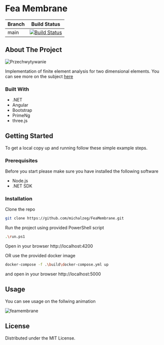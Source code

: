 # Fea Membrane
| Branch  | Build Status |
| ------------- | ------------- |
| main | [![Build Status](https://michalzeg.visualstudio.com/GitHub/_apis/build/status%2Fmichalzeg.FeaMembrane?branchName=main)](https://michalzeg.visualstudio.com/GitHub/_build/latest?definitionId=32&branchName=main)  |


<!-- Improved compatibility of back to top link: See: https://github.com/othneildrew/Best-README-Template/pull/73 -->
<a name="readme-top"></a>
<!--
<!-- ABOUT THE PROJECT -->
## About The Project
![Przechwytywanie](https://github.com/michalzeg/StruCal/assets/16364170/0645e9cc-5688-4cd2-a2b2-f26d64e535a4)

Implementation of finite element analysis for two dimensional elements. You can see more on the subject [here](https://en.wikipedia.org/wiki/Finite_element_method)

### Built With

* .NET
* Angular
* Bootstrap
* PrimeNg
* three.js

<!-- GETTING STARTED -->
## Getting Started

To get a local copy up and running follow these simple example steps.

### Prerequisites

Before you start please make sure you have installed the following software
* Node.js
* .NET SDK

### Installation
Clone the repo
   ```sh
   git clone https://github.com/michalzeg/FeaMembrane.git
   ```
Run the project using provided PowerShell script
   ```sh
   .\run.ps1
   ```
Open in your browser http://localhost:4200

OR use the provided docker image
   ```sh
   docker-compose -f .\build\docker-compose.yml up
   ```
and open in your browser http://localhost:5000
<!-- USAGE EXAMPLES -->
## Usage

You can see usage on the follwing animation

![feamembrane](https://github.com/michalzeg/StruCal/assets/16364170/785cf72a-178c-4c4b-9061-7362b0ad33d1)

<!-- LICENSE -->
## License

Distributed under the MIT License.

